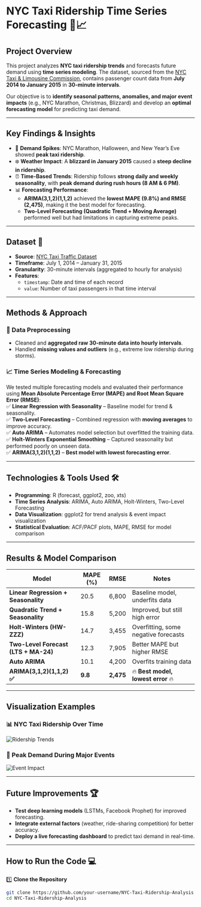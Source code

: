 # NYC Taxi Ridership Time Series Forecasting 🚕📈  

## **Project Overview**  
This project analyzes **NYC taxi ridership trends** and forecasts future demand using **time series modeling**. The dataset, sourced from the [NYC Taxi & Limousine Commission](https://www.kaggle.com/datasets/julienjta/nyc-taxi-traffic), contains passenger count data from **July 2014 to January 2015** in **30-minute intervals**.  

Our objective is to **identify seasonal patterns, anomalies, and major event impacts** (e.g., NYC Marathon, Christmas, Blizzard) and develop an **optimal forecasting model** for predicting taxi demand.  

---

## **Key Findings & Insights**  
- 🚀 **Demand Spikes**: NYC Marathon, Halloween, and New Year’s Eve showed **peak taxi ridership**.  
- ❄️ **Weather Impact**: A **blizzard in January 2015** caused a **steep decline in ridership**.  
- ⏰ **Time-Based Trends**: Ridership follows **strong daily and weekly seasonality**, with **peak demand during rush hours (8 AM & 6 PM)**.  
- 📊 **Forecasting Performance**:  
  - **ARIMA(3,1,2)(1,1,2)** achieved the **lowest MAPE (9.8%) and RMSE (2,475)**, making it the best model for forecasting.  
  - **Two-Level Forecasting (Quadratic Trend + Moving Average)** performed well but had limitations in capturing extreme peaks.  

---

## **Dataset** 📂  
- **Source**: [NYC Taxi Traffic Dataset](https://www.kaggle.com/datasets/julienjta/nyc-taxi-traffic)  
- **Timeframe**: July 1, 2014 – January 31, 2015  
- **Granularity**: 30-minute intervals (aggregated to hourly for analysis)  
- **Features**:  
  - `timestamp`: Date and time of each record  
  - `value`: Number of taxi passengers in that time interval  

---

## **Methods & Approach**  
### **📌 Data Preprocessing**  
- Cleaned and **aggregated raw 30-minute data into hourly intervals**.  
- Handled **missing values and outliers** (e.g., extreme low ridership during storms).  

### **📈 Time Series Modeling & Forecasting**  
We tested multiple forecasting models and evaluated their performance using **Mean Absolute Percentage Error (MAPE) and Root Mean Square Error (RMSE)**:  
✅ **Linear Regression with Seasonality** – Baseline model for trend & seasonality.  
✅ **Two-Level Forecasting** – Combined regression with **moving averages** to improve accuracy.  
✅ **Auto ARIMA** – Automates model selection but overfitted the training data.  
✅ **Holt-Winters Exponential Smoothing** – Captured seasonality but performed poorly on unseen data.  
✅ **ARIMA(3,1,2)(1,1,2)** – **Best model with lowest forecasting error**.  

---

## **Technologies & Tools Used** 🛠️  
- **Programming**: R (forecast, ggplot2, zoo, xts)  
- **Time Series Analysis**: ARIMA, Auto ARIMA, Holt-Winters, Two-Level Forecasting  
- **Data Visualization**: ggplot2 for trend analysis & event impact visualization  
- **Statistical Evaluation**: ACF/PACF plots, MAPE, RMSE for model comparison  

---

## **Results & Model Comparison**  
| Model | MAPE (%) | RMSE | Notes |
|--------|--------|--------|--------------------------------------|
| **Linear Regression + Seasonality** | 20.5 | 6,800 | Baseline model, underfits data |
| **Quadratic Trend + Seasonality** | 15.8 | 5,200 | Improved, but still high error |
| **Holt-Winters (HW-ZZZ)** | 14.7 | 3,455 | Overfitting, some negative forecasts |
| **Two-Level Forecast (LTS + MA-24)** | 12.3 | 7,905 | Better MAPE but higher RMSE |
| **Auto ARIMA** | 10.1 | 4,200 | Overfits training data |
| **ARIMA(3,1,2)(1,1,2) ✅** | **9.8** | **2,475** | 🔥 **Best model, lowest error** 🔥 |

---

## **Visualization Examples**  
### 📊 NYC Taxi Ridership Over Time  
![Ridership Trends](plots/ridership_trends.png)  

### 🚀 Peak Demand During Major Events  
![Event Impact](plots/event_impact.png)  

---

## **Future Improvements** 🏆  
- **Test deep learning models** (LSTMs, Facebook Prophet) for improved forecasting.  
- **Integrate external factors** (weather, ride-sharing competition) for better accuracy.  
- **Deploy a live forecasting dashboard** to predict taxi demand in real-time.  

---

## **How to Run the Code** 💻  
1️⃣ **Clone the Repository**  
```bash
git clone https://github.com/your-username/NYC-Taxi-Ridership-Analysis.git
cd NYC-Taxi-Ridership-Analysis


